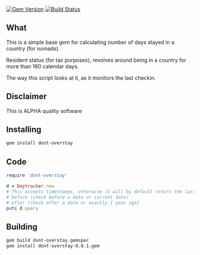 [![Gem Version](https://badge.fury.io/rb/dont-overstay.svg)](https://badge.fury.io/rb/dont-overstay) [![Build Status](https://travis-ci.org/nolim1t/dont-overstay.svg?branch=master)](https://travis-ci.org/nolim1t/dont-overstay)

## What
This is a simple base gem for calculating number of days stayed in a country (for nomads).

Resident status (for tax purposes), revolves around being in a country for more than 180 calendar days.

The way this script looks at it, as it monitors the last checkin.

## Disclaimer
This is ALPHA quality software

## Installing
```bash
gem install dont-overstay
```

## Code
```ruby
require 'dont-overstay'

d = Daytracker.new
# This accepts timestamps, otherwise it will by default return the last years
# before (check before a date or current date)
# after (check after a date or exactly 1 year ago)
puts d.query
```
## Building
```bash
gem build dont-overstay.gemspec
gem install dont-overstay-0.0.1.gem
```
